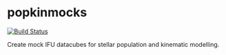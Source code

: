 # popkinmocks

[![Build Status](https://app.travis-ci.com/prashjet/popkinmocks.svg?branch=main)](https://app.travis-ci.com/prashjet/popkinmocks)

Create mock IFU datacubes for stellar population and kinematic modelling.
